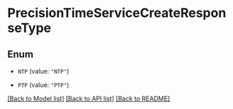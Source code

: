 # PrecisionTimeServiceCreateResponseType

## Enum


* `NTP` (value: `"NTP"`)

* `PTP` (value: `"PTP"`)


[[Back to Model list]](../README.md#documentation-for-models) [[Back to API list]](../README.md#documentation-for-api-endpoints) [[Back to README]](../README.md)


